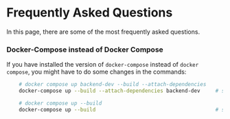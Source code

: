 # Frequently Asked Questions

In this page, there are some of the most frequently asked questions.

### Docker-Compose instead of Docker Compose

If you have installed the version of `docker-compose` instead of
`docker compose`, you might have to do some changes in the commands:

```bash
    # docker compose up backend-dev --build --attach-dependencies
    docker-compose up --build --attach-dependencies backend-dev     # starting only backend-dev

    # docker compose up --build
    docker-compose up --build                                       # starting the all services
```
